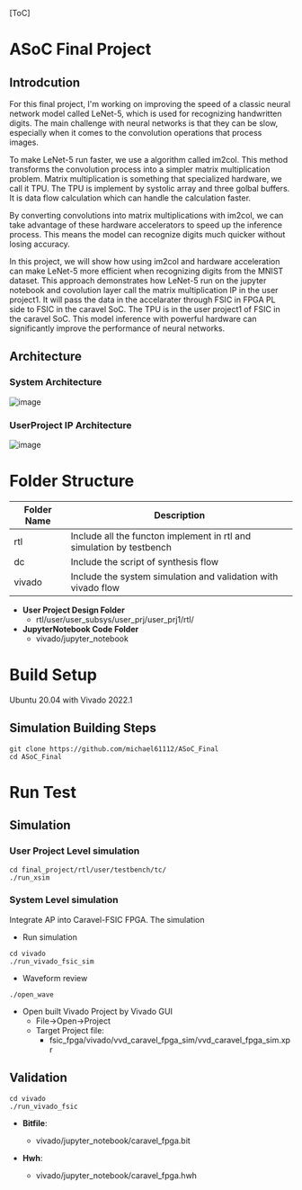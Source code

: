 [ToC]
# ASoC Final Project
## Introdcution

For this final project, I'm working on improving the speed of a classic neural network model called LeNet-5, which is used for recognizing handwritten digits. The main challenge with neural networks is that they can be slow, especially when it comes to the convolution operations that process images.

To make LeNet-5 run faster, we use a algorithm called im2col. This method transforms the convolution process into a simpler matrix multiplication problem. Matrix multiplication is something that specialized hardware, we call it TPU. The TPU is implement by systolic array and three golbal buffers. It is data flow calculation which can handle the calculation faster.

By converting convolutions into matrix multiplications with im2col, we can take advantage of these hardware accelerators to speed up the inference process. This means the model can recognize digits much quicker without losing accuracy.

In this project, we will show how using im2col and hardware acceleration can make LeNet-5 more efficient when recognizing digits from the MNIST dataset. This approach demonstrates how LeNet-5 run on the jupyter notebook and covolution layer call the matrix multiplication IP in the user project1. It will pass the data in the accelarater through FSIC in FPGA PL side to FSIC in the caravel SoC. The TPU is in the user project1 of FSIC in the caravel SoC. This model inference with powerful hardware can significantly improve the performance of neural networks.



## Architecture
### System Architecture
![image](https://hackmd.io/_uploads/BJi3yfsBC.png)

### UserProject IP Architecture

![image](https://hackmd.io/_uploads/B1GlgMsHA.png)


# Folder Structure

|Folder Name | Description |
| ------ | ------ |
| rtl  | Include all the functon implement in rtl and simulation by testbench |
| dc  | Include the script of synthesis flow  |
| vivado | Include the system simulation and validation with vivado flow |
* **User Project Design Folder**
    * rtl/user/user_subsys/user_prj/user_prj1/rtl/
* **JupyterNotebook  Code Folder**
    * vivado/jupyter_notebook

# Build Setup
Ubuntu 20.04 with Vivado 2022.1

## Simulation Building Steps
```
git clone https://github.com/michael61112/ASoC_Final
cd ASoC_Final
```



# Run Test

## Simulation

### User Project Level simulation
``` shell
cd final_project/rtl/user/testbench/tc/
./run_xsim
```

### System Level simulation
Integrate AP into Caravel-FSIC FPGA. The simulation

* Run simulation
``` shell
cd vivado
./run_vivado_fsic_sim
```

* Waveform review
``` shell
./open_wave
```

* Open built Vivado Project by Vivado GUI
    * File->Open->Project
    * Target Project file:
        * fsic_fpga/vivado/vvd_caravel_fpga_sim/vvd_caravel_fpga_sim.xpr

## Validation

``` shell
cd vivado
./run_vivado_fsic
```
* **Bitfile**:
    * vivado/jupyter_notebook/caravel_fpga.bit

* **Hwh**:
    * vivado/jupyter_notebook/caravel_fpga.hwh

